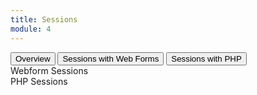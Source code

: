 ```yaml
---
title: Sessions
module: 4
---
```


<div class="tab">
  <button class="tablinks active" onclick="openTab(event, 'Overview')">Overview</button>
  <button class="tablinks" onclick="openTab(event, 'Webforms')">Sessions with Web Forms</button>
 <button class="tablinks" onclick="openTab(event, 'PHP')">Sessions with PHP</button>
 
</div>

<div id="Overview" class="tabcontent" style="display:block">

</div>
<div id="Webforms" class="tabcontent">
Webform Sessions
</div>
<div id="PHP" class="tabcontent">
PHP Sessions
</div>